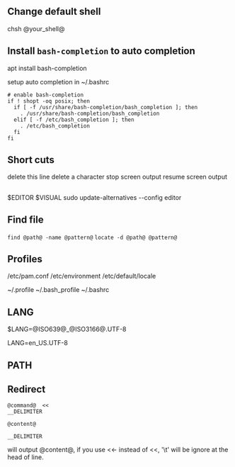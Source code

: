 
## Change default shell
chsh @your_shell@


## Install `bash-completion` to auto completion
 apt install bash-completion

 setup auto completion
 in ~/.bashrc
```
# enable bash-completion
if ! shopt -oq posix; then
  if [ -f /usr/share/bash-completion/bash_completion ]; then
    . /usr/share/bash-completion/bash_completion
  elif [ -f /etc/bash_completion ]; then
    . /etc/bash_completion
  fi
fi
```


## Short cuts
<C-u> delete this line
<C-h> delete a character
<C-s> stop screen output
<C-q> resume screen output


##
$EDITOR
$VISUAL
sudo update-alternatives --config editor


## Find file

`find @path@ -name @pattern@`
`locate -d @path@ @pattern@`


## Profiles

/etc/pam.conf
/etc/environment
/etc/default/locale

~/.profile
~/.bash_profile
~/.bashrc

## LANG

$LANG=@ISO639@_@ISO3166@.UTF-8

LANG=en_US.UTF-8

## PATH

## Redirect

```
@command@  <<
__DELIMITER

@content@

__DELIMITER
```
will output @content@, if you use <<- instead of <<, '\t' will be ignore at the head of line.